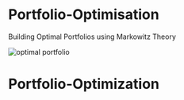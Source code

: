 # Portfolio-Optimisation
Building Optimal Portfolios using Markowitz Theory

![optimal portfolio](https://user-images.githubusercontent.com/31532652/60401331-4a494f80-9b9d-11e9-803d-5e9cd9b5be5d.png)
# Portfolio-Optimization
